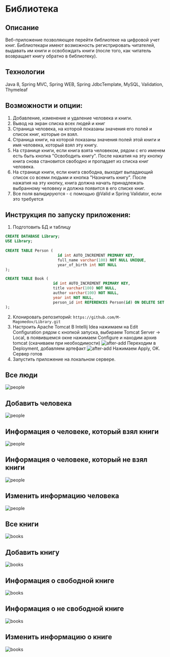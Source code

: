 # Библиотека

## Описание
Веб-приложение позволяющее перейти библиотеке на цифровой учет книг.
Библиотекари имеют возможность регистрировать читателей, выдавать им
книги и освобождать книги (после того, как читатель возвращает
книгу обратно в библиотеку).

## Технологии
Java 8, Spring MVC, Spring WEB, Spring JdbcTemplate, MySQL, Validation, Thymeleaf

## Возможности и опции:
1) Добавление, изменение и удаление человека и книги.
2) Вывод на экран списка всех людей и книг 
3) Страница человека, на которой показаны значения его полей и список книг, которые он
   взял.
4) Страница книги, на которой показаны значения полей этой книги и имя человека,
   который взял эту книгу.
5) На странице книги, если книга взята человеком, рядом с его именем есть быть кнопка
   "Освободить книгу". После нажатия на эту кнопку книга снова
   становится свободно и пропадает из списка книг человека.
6) На странице книги, если книга свободна, выходит выпадающий список 
   со всеми людьми и кнопка "Назначить книгу". После нажатия на эту кнопку, книга
   должна начать принадлежать выбранному человеку и должна появится в его списке
   книг.
7) Все поля валидируются - с помощью @Valid и Spring Validator, если это
   требуется


## Инструкция по запуску приложения:

1. Подготовить БД и таблицу
```sql
CREATE DATABASE Library;
USE Library;
    
CREATE TABLE Person (
                       id int AUTO_INCREMENT PRIMARY KEY,
                       full_name varchar(100) NOT NULL UNIQUE,
                       year_of_birth int NOT NULL
);

CREATE TABLE Book (
                     id int AUTO_INCREMENT PRIMARY KEY,
                     title varchar(100) NOT NULL,
                     author varchar(100) NOT NULL,
                     year int NOT NULL,
                     person_id int REFERENCES Person(id) ON DELETE SET NULL
);
```
2. Клонировать репозиторий: `https://github.com/M-Magomedov/Library.git`
3. Настроить Apache Tomcat
   В Intellij Idea нажимаем на Edit Configuration рядом с кнопкой запуска, выбираем Tomcat Server -> Local, в появившемся окне нажимаем Configure и находим архив tomcat (скачиваем при необходимости)
   ![after-add](img/tomcat.png "Apache Tomcat")
   Переходим в Deployment, добавляем артефакт
   ![after-add](img/deployment.png "Deployment")
   Нажимаем Apply, OK. Сервер готов
4. Запустить приложение на локальном сервере.

## Все люди
![people](img/people.png "people")

## Добавить человека
![people](img/people.create.png "people")

## Информация о человеке, который взял книги
![people](img/people.getId.png "people")

## Информация о человеке, который не взял книги
![people](img/people.get.2.png "people")

## Изменить информацию человека
![people](img/people.1.edit.png "people")

## Все книги
![books](img/books.png "books")

## Добавить книгу
![books](img/books.new.png "books")

## Информация о свободной книге
![books](img/books.getId.png "books")

## Информация о не свободной книге
![books](img/books.getId2.png "books")

## Изменить информацию о книге
![books](img/books.1.edit.png "books")








